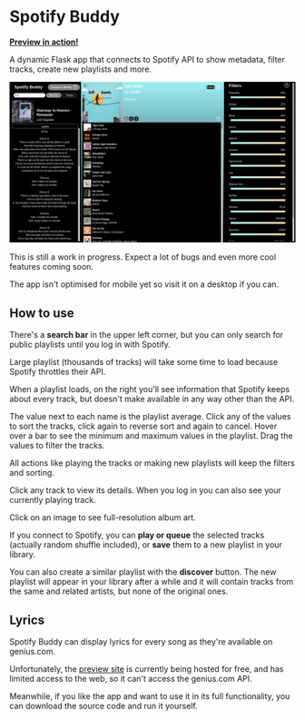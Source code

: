 # Spotify Buddy
[**Preview in action!**](https://dzejkob1219.pythonanywhere.com/)

A dynamic Flask app that connects to Spotify API to show metadata, filter tracks, create new playlists and more.

![screenshot](screenshot.png)

This is still a work in progress. Expect a lot of bugs and even more cool features coming soon. 

The app isn't optimised for mobile yet so visit it on a desktop if you can.

## How to use
There's a **search bar** in the upper left corner, but you can only search for public playlists until you log in with Spotify.

Large playlist (thousands of tracks) will take some time to load because Spotify throttles their API.

When a playlist loads, on the right you'll see information that Spotify keeps about every track, but doesn't make available in any way other than the API.

The value next to each name is the playlist average. Click any of the values to sort the tracks, click again to reverse sort and again to cancel. Hover over a bar to see the minimum and maximum values in the playlist. Drag the values to filter the tracks. 

All actions like playing the tracks or making new playlists will keep the filters and sorting. 

Click any track to view its details. When you log in you can also see your currently playing track.

Click on an image to see full-resolution album art.

If you connect to Spotify, you can **play or queue** the selected tracks (actually random shuffle included), or **save** them to a new playlist in your library.

You can also create a similar playlist with the **discover** button. The new playlist will appear in your library after a while and it will contain tracks from the same and related artists, but none of the original ones.


## Lyrics
Spotify Buddy can display lyrics for every song as they're available on genius.com.

Unfortunately, the [preview site](https://dzejkob1219.pythonanywhere.com/) is currently being hosted for free, and has limited access to the web, so it can't access the genius.com API.

Meanwhile, if you like the app and want to use it in its full functionality, you can download the source code and run it yourself.
